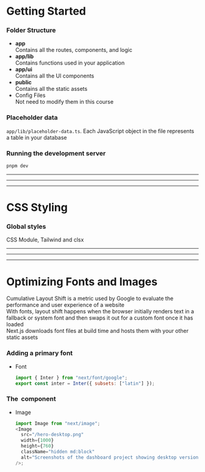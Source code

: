 # Getting Started

### Folder Structure

- **app**  
  Contains all the routes, components, and logic
- **app/lib**  
  Contains functions used in your application
- **app/ui**  
  Contains all the UI components
- **public**  
  Contains all the static assets
- Config Files  
  Not need to modify them in this course

### Placeholder data

`app/lib/placeholder-data.ts`. Each JavaScript object in the file represents a table in your database

### Running the development server

```bash
pnpm dev
```

---

---

---

# CSS Styling

### Global styles

CSS Module, Tailwind and clsx

---

---

---

# Optimizing Fonts and Images

Cumulative Layout Shift is a metric used by Google to evaluate the performance and user experience of a website  
With fonts, layout shift happens when the browser initially renders text in a fallback or system font and then swaps it out for a custom font once it has loaded  
Next.js downloads font files at build time and hosts them with your other static assets

### Adding a primary font

- Font
  ```javascript
  import { Inter } from "next/font/google";
  export const inter = Inter({ subsets: ["latin"] });
  ```

### The <Image> component

- Image
  ```javascript
  import Image from "next/image";
  <Image
    src="/hero-desktop.png"
    width={1000}
    height={760}
    className="hidden md:block"
    alt="Screenshots of the dashboard project showing desktop version"
  />;
  ```
